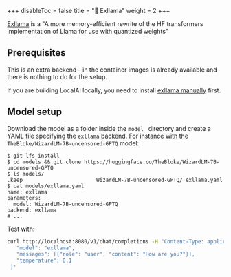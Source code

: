 
+++
disableToc = false
title = "🦙 Exllama"
weight = 2
+++


[Exllama](https://github.com/turboderp/exllama) is a "A more memory-efficient rewrite of the HF transformers implementation of Llama for use with quantized weights"

## Prerequisites

This is an extra backend - in the container images is already available and there is nothing to do for the setup.

If you are building LocalAI locally, you need to install [exllama manually](https://github.com/jllllll/exllama#this-is-a-python-module-version-of-exllama) first.

## Model setup

Download the model as a folder inside the `model ` directory and create a YAML file specifying the `exllama` backend. For instance with the `TheBloke/WizardLM-7B-uncensored-GPTQ` model:

```
$ git lfs install
$ cd models && git clone https://huggingface.co/TheBloke/WizardLM-7B-uncensored-GPTQ
$ ls models/                                                                 
.keep                        WizardLM-7B-uncensored-GPTQ/ exllama.yaml
$ cat models/exllama.yaml                                                     
name: exllama
parameters:
  model: WizardLM-7B-uncensored-GPTQ
backend: exllama
# ...
```

Test with:

```bash
curl http://localhost:8080/v1/chat/completions -H "Content-Type: application/json" -d '{                                                                                                         
   "model": "exllama",
   "messages": [{"role": "user", "content": "How are you?"}],
   "temperature": 0.1
 }'
```
